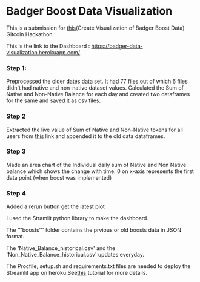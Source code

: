 # Badger Boost Data Visualization

This is a submission for [this](https://gitcoin.co/issue/Badger-Finance/gitcoin/27/100026488)(Create Visualization of Badger Boost Data) Gitcoin Hackathon.

This is the link to the Dashboard : https://badger-data-visualization.herokuapp.com/

### Step 1:
Preprocessed the older dates data set. It had 77 files out of which 6 files didn't had native and non-native dataset values. Calculated the Sum of Native and Non-Native Balance for each day and created two dataframes for the same and saved it as csv files.

### Step 2
Extracted the live value of Sum of Native and Non-Native tokens for all users from [this](https://badger-analytics.herokuapp.com/boosts) link and appended it to the old data dataframes.

### Step 3 
Made an area chart of the Individual daily sum of Native and Non Native balance which shows the change with time. 0 on x-axis represents the first data point (when boost was implemented)

### Step 4
Added a rerun button get the latest plot

I used the Stramlit python library to make the dashboard.

The '''boosts''' folder contains the prvious or old boosts data in JSON format.

The 'Native_Balance_historical.csv' and the 'Non_Native_Balance_historical.csv' updates everyday.

The Procfile, setup.sh and requirements.txt files are needed to deploy the Streamlit app on heroku.See[this](https://towardsdatascience.com/a-quick-tutorial-on-how-to-deploy-your-streamlit-app-to-heroku-874e1250dadd) tutorial for more details.

